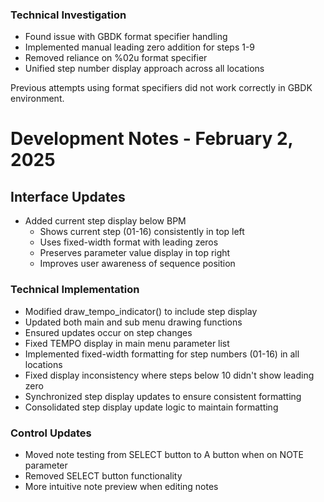### Technical Investigation
- Found issue with GBDK format specifier handling
- Implemented manual leading zero addition for steps 1-9
- Removed reliance on %02u format specifier
- Unified step number display approach across all locations

Previous attempts using format specifiers did not work correctly in GBDK environment.
# Development Notes - February 2, 2025

## Interface Updates
- Added current step display below BPM
  - Shows current step (01-16) consistently in top left
  - Uses fixed-width format with leading zeros
  - Preserves parameter value display in top right
  - Improves user awareness of sequence position

### Technical Implementation
- Modified draw_tempo_indicator() to include step display
- Updated both main and sub menu drawing functions
- Ensured updates occur on step changes
- Fixed TEMPO display in main menu parameter list
- Implemented fixed-width formatting for step numbers (01-16) in all locations
- Fixed display inconsistency where steps below 10 didn't show leading zero
- Synchronized step display updates to ensure consistent formatting
- Consolidated step display update logic to maintain formatting

### Control Updates
- Moved note testing from SELECT button to A button when on NOTE parameter
- Removed SELECT button functionality
- More intuitive note preview when editing notes